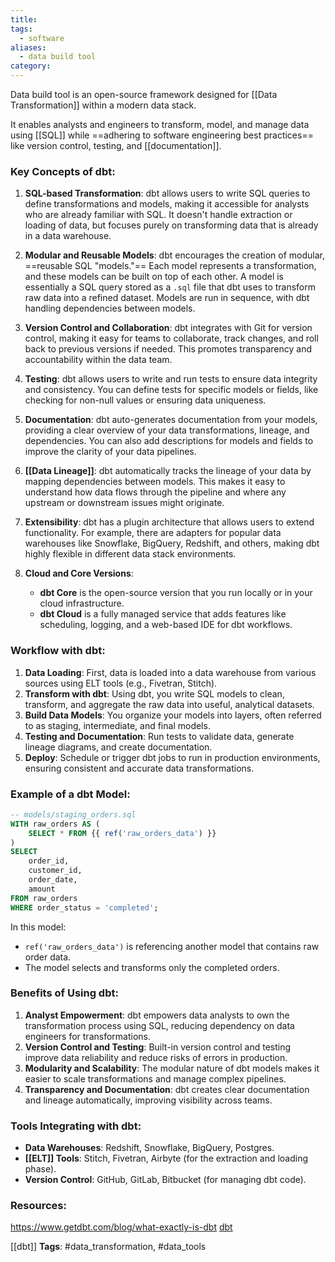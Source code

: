 ```yaml
---
title: 
tags:
  - software
aliases:
  - data build tool
category:
---
```

Data build tool is an open-source framework designed for [[Data Transformation]] within a modern data stack. 

It enables analysts and engineers to transform, model, and manage data using [[SQL]] while ==adhering to software engineering best practices== like version control, testing, and [[documentation]]. 

### Key Concepts of dbt:
1. **SQL-based Transformation**: dbt allows users to write SQL queries to define transformations and models, making it accessible for analysts who are already familiar with SQL. It doesn't handle extraction or loading of data, but focuses purely on transforming data that is already in a data warehouse.

2. **Modular and Reusable Models**: dbt encourages the creation of modular, ==reusable SQL "models."== Each model represents a transformation, and these models can be built on top of each other. A model is essentially a SQL query stored as a `.sql` file that dbt uses to transform raw data into a refined dataset. Models are run in sequence, with dbt handling dependencies between models.

3. **Version Control and Collaboration**: dbt integrates with Git for version control, making it easy for teams to collaborate, track changes, and roll back to previous versions if needed. This promotes transparency and accountability within the data team.

4. **Testing**: dbt allows users to write and run tests to ensure data integrity and consistency. You can define tests for specific models or fields, like checking for non-null values or ensuring data uniqueness.

5. **Documentation**: dbt auto-generates documentation from your models, providing a clear overview of your data transformations, lineage, and dependencies. You can also add descriptions for models and fields to improve the clarity of your data pipelines.

6. **[[Data Lineage]]**: dbt automatically tracks the lineage of your data by mapping dependencies between models. This makes it easy to understand how data flows through the pipeline and where any upstream or downstream issues might originate.

7. **Extensibility**: dbt has a plugin architecture that allows users to extend functionality. For example, there are adapters for popular data warehouses like Snowflake, BigQuery, Redshift, and others, making dbt highly flexible in different data stack environments.

8. **Cloud and Core Versions**: 
   - **dbt Core** is the open-source version that you run locally or in your cloud infrastructure.
   - **dbt Cloud** is a fully managed service that adds features like scheduling, logging, and a web-based IDE for dbt workflows.

### Workflow with dbt:
1. **Data Loading**: First, data is loaded into a data warehouse from various sources using ELT tools (e.g., Fivetran, Stitch).
2. **Transform with dbt**: Using dbt, you write SQL models to clean, transform, and aggregate the raw data into useful, analytical datasets.
3. **Build Data Models**: You organize your models into layers, often referred to as staging, intermediate, and final models.
4. **Testing and Documentation**: Run tests to validate data, generate lineage diagrams, and create documentation.
5. **Deploy**: Schedule or trigger dbt jobs to run in production environments, ensuring consistent and accurate data transformations.

### Example of a dbt Model:
```sql
-- models/staging_orders.sql
WITH raw_orders AS (
    SELECT * FROM {{ ref('raw_orders_data') }}
)
SELECT 
    order_id,
    customer_id,
    order_date,
    amount
FROM raw_orders
WHERE order_status = 'completed';
```
In this model:
- `ref('raw_orders_data')` is referencing another model that contains raw order data.
- The model selects and transforms only the completed orders.

### Benefits of Using dbt:
1. **Analyst Empowerment**: dbt empowers data analysts to own the transformation process using SQL, reducing dependency on data engineers for transformations.
2. **Version Control and Testing**: Built-in version control and testing improve data reliability and reduce risks of errors in production.
3. **Modularity and Scalability**: The modular nature of dbt models makes it easier to scale transformations and manage complex pipelines.
4. **Transparency and Documentation**: dbt creates clear documentation and lineage automatically, improving visibility across teams.

### Tools Integrating with dbt:
- **Data Warehouses**: Redshift, Snowflake, BigQuery, Postgres.
- **[[ELT]] Tools**: Stitch, Fivetran, Airbyte (for the extraction and loading phase).
- **Version Control**: GitHub, GitLab, Bitbucket (for managing dbt code).
  
### Resources:
https://www.getdbt.com/blog/what-exactly-is-dbt
[dbt](https://docs.getdbt.com/docs/introduction) 



[[dbt]]
   **Tags**: #data_transformation, #data_tools